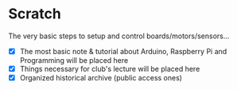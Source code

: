 # Scratch
The very basic steps to setup and control boards/motors/sensors...

- [x] The most basic note & tutorial about Arduino, Raspberry Pi and Programming will be placed here
- [x] Things necessary for club's lecture will be placed here
- [x] Organized historical archive (public access ones)
